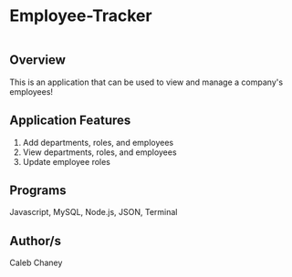# Employee-Tracker
![]()
## Overview
This is an application that can be used to view and manage a company's employees!

## Application Features
1) Add departments, roles, and employees
2) View departments, roles, and employees
3) Update employee roles

## Programs 
Javascript, MySQL, Node.js, JSON, Terminal

## Author/s
Caleb Chaney
